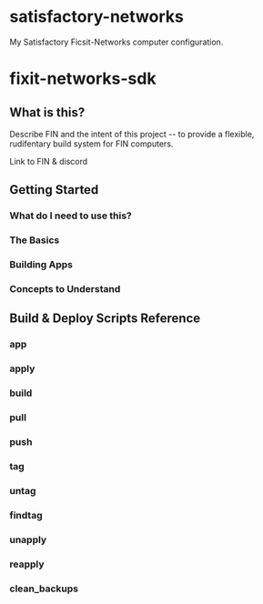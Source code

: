 # satisfactory-networks

My Satisfactory Ficsit-Networks computer configuration.

# fixit-networks-sdk

## What is this?

Describe FIN and the intent of this project -- to provide a flexible, rudifentary build system for FIN computers.

Link to FIN & discord

## Getting Started

### What do I need to use this?



### The Basics



### Building Apps



### Concepts to Understand



## Build & Deploy Scripts Reference

### app



### apply



### build



### pull



### push



### tag



### untag



### findtag



### unapply



### reapply



### clean_backups



## 